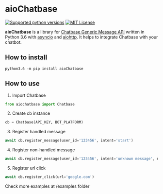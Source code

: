 # aioChatbase 
[![Supported python versions](https://img.shields.io/pypi/pyversions/aiogram.svg?style=flat-square)](https://pypi.python.org/pypi/aiogram)
[![MIT License](https://img.shields.io/pypi/l/aiogram.svg?style=flat-square)](https://opensource.org/licenses/MIT)

**aioChatbase** is a library for [Chatbase Generic Message API](https://chatbase.com/documentation/generic) written in Python 3.6 with [asyncio](https://docs.python.org/3/library/asyncio.html) and [aiohttp](https://github.com/aio-libs/aiohttp). 
It helps to integrate Chatbase with your chatbot.

## How to install
```
python3.6 -m pip install aioChatbase
```

## How to use
1) Import Chatbase
```python
from aiochatbase import Chatbase
```

2) Create cb instance
```python
cb = Chatbase(API_KEY, BOT_PLATFORM)
```

3) Register handled message
```python
await cb.register_message(user_id='123456', intent='start')
```

4) Register non-handled message
```python
await cb.register_message(user_id='123456', intent='unknown message', not_handled=True)
```

5) Register url click
```python
await cb.register_click(url='google.com')
```

 Check more examples at /examples folder
